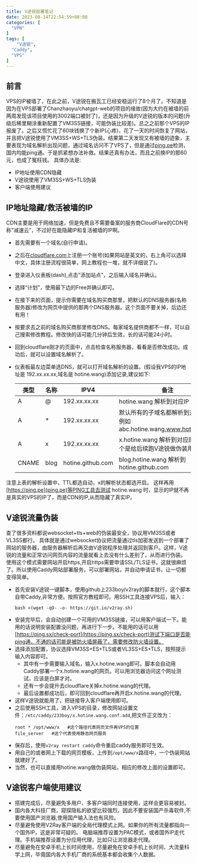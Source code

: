 ```yaml
---
title: V途锐部署笔记
date: 2023-08-14T22:54:59+08:00
categories: [
  "VPN"
]
tags: [
    "V途锐",
  "Caddy",
  "VPS"
]
---
```




## 前言
   VPS的IP被墙了，在此之前，V途锐在搬瓦工已经安稳运行了8个月了。不知道是因为在VPS部署了Chanzhaoyu/chatgpt-web的项目的缘故(因为大约在被墙的前两周发现该项目使用的3002端口被封了)，还是因为升级的V途锐的版本的问题(升级后稀里糊涂重新配置了VM3SS链接，可能伪装比较差)。总之之前那个VPS的IP报废了。之后又慌忙花了60块钱换了个新IP(心疼)，花了一天的时间恢复了网站，并且把V途锐使用了VM3SS+WS+TLS伪装。结果第二天发现又有被墙的迹象，主要表现为域名解析出现问题，通过域名访问不了VPS了，但是通过[ping.pe](https://ping.pe)检测，国内均能ping通。于是抓紧想办法补救。结果还真有办法，而且之前换IP的那60元，也成了冤枉钱。
具体办法是:
+  IP地址使用CDN隐藏
+ V途锐使用了VM3SS+WS+TLS伪装
+ 客户端使用建议


## IP地址隐藏/救活被墙的IP
CDN主要是用于网络加速，但是免费且不需要备案的服务商CloudFlare的CDN号称“减速云”，不过好在能隐藏IP和复活被墙的IP啊。
+ 首先需要有一个域名(自行申请)。
+ 之后在[cloudflare.com](https://cloudflare.com)上注册一个账号(如果网站是英文的，右上角可以选择中文，具体注册流程很简单，网上教程也一堆，就不详细说了)。
+ 登录进入仪表板(dash),点击"添加站点"，之后输入域名并确认。
+ 选择“计划”，使用最下边的Free并确认即可。
+ 在接下来的页面，提示你需要在域名购买商那里，把默认的DNS服务器(名称服务器)修改为网页中提供的那两个DNS服务器。这个页面不要关掉，后边还有用！
+ 按要求去之前的域名购买商那里修改DNS。每家域名提供商都不一样，可以自己搜索修改教程。修改快的话可能几分钟后生效，长的话可能24小时。
+ 回到cloudflare刚才的页面中，点击检查名称服务器，看看是否修改成功。成功后，就可以设置域名解析了。
+ 仪表板最左边菜单选DNS，就可以打开域名解析的设置。(假设我VPS的IP地址是 192.xx.xx.xx,域名是 hotine.wang)添加记录,建议如下∶

  | 类型 | 名称 | IPV4 | 备注 |
  | --- | --- | --- | --- |
  | A | @ | 192.xx.xx.xx | hotine.wang 解析到对应IP |
  | A | * | 192.xx.xx.xx | 默认所有的子域名都解析到对应IP，例如 abc.hotine.wang,www.hotine.wang |
  | A | x | 192.xx.xx.xx | x.hotine.wang 解析到对应的IP，这个是给后续跑V途锐做伪装用的 |
  | CNAME | blog | hotine.github.com | blog.hotine.wang 解析到 hotine.github.com |

注意上表的解析设置中，TTL都选自动，x的解析状态都选开启。
这样再用[https://ping.pe](ping.pe)等PING工具去测试 hotine.wang 时，显示的IP就不再是真实的VPS的IP了，而是CDN的IP,从而隐藏了真实IP。


## V途锐流量伪装
查了很多资料都说websocket+tls+web的伪装最安全，协议用VM3SS或者VL3SS都行。
具体就是通过websocket协议把流量通过tls加密发送到一个部署了网站的服务器，由服务器解析后再交由V途锐程序处理并返回到客户。这样，V途锐的流量和正常访问网页内容的流量就看上去没有什么差别了，从而进行伪装。
使用这个模式需要网站开启https,开启https需要申请SSL/TLS证书，这就很麻烦了。所以使用Caddy网站部署服务，可以部署网站，并自动申请证书，让一切都变得简单。
+ 首先安装V途锐一键脚本，使用github上233boy/v2ray的脚本就行，这个脚本自带Caddy,非常方便。按照官方教程即可。用SSH工具连接VPS后，输入：
  ```
  bash <(wget -qO- -o- https://git.io/v2ray.sh)
  ```
+ 安装完毕后，会自动创建一个可用的VM3SS链接，可以用客户端试一下。能用的话说明安装配置没问题，再进行下一步。不能用的话可以用[https://ping.sx/check-port](https://ping.sx/check-port)测试下端口是否能ping通，不通的话可能是被防火墙屏蔽了，需要修改防火墙设置。
+ 选择添加配置，协议选择VM3SS+ES+TLS或者VL3SS+ES+TLS，按照提示输入内容即可。
  + 其中有一步需要输入域名，输入x.hotine.wang即可。脚本会自动用Caddy部署一个x.hotine.wang的网页。可以用浏览器访问这个网址测试，应该是白屏才对。
  + 还有一步会提升去cloudflare关掉x.hotine.wang的代理。
  + 最后设置都成功后，即可回到cloudflare再开启x.hotine.wang的代理。
+ 这样V途锐就能用了，把链接导入客户端使用即可。
+ 之后使用SSH工具，进入VPS的目录，修改网站设置文件：`/etc/caddy/233boy/x.hotine.wang.conf.add`,把文件正文改为：
  ```
  root * /opt/www/x   #这个路径代表网页文件再VPS的位置
  file_server   #这个代表使用静态网页服务
  ```
+ 保存后，使用`v2ray restart caddy`命令重启caddy服务即可生效。
+ 用自己的或者网上下载的网页模板，上传到`/opt/www/x`路径中，一个伪装网站就建好了。
+ 当然，也可以直接用hotine.wang做伪装网站，相应的修改上面的设置即可。

## V途锐客户端使用建议
+ 搭建完成后，尽量避免多用户、多客户端同时连接使用，这样会更容易被封。
+ 国内各大科技厂商，窥探隐私的欲望比较强烈，因此不要安装国产杀毒软件,不要使用国产浏览器,使用国产输入法也有风险。
+ 尽量避免使用V2Ray客户端的全局代理模式上网。如果你的所有流量都指向一个国外IP，这是非常可疑的。 电脑端推荐设置为PAC模式，或者国外IP走代理。手机端推荐设置为分应用代理，比如只让浏览器走代理。
+ 尽量避免在安卓手机上长时间使用，尽量避免在安卓手机上长时间、大流量科学上网，毕竟国内各大手机厂商的系统基本都会收集个人数据。
